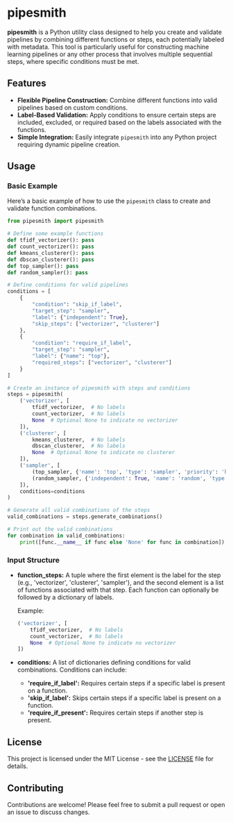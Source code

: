 # pipesmith

**pipesmith** is a Python utility class designed to help you create and validate pipelines by combining different functions or steps, each potentially labeled with metadata. This tool is particularly useful for constructing machine learning pipelines or any other process that involves multiple sequential steps, where specific conditions must be met.

## Features

- **Flexible Pipeline Construction:** Combine different functions into valid pipelines based on custom conditions.
- **Label-Based Validation:** Apply conditions to ensure certain steps are included, excluded, or required based on the labels associated with the functions.
- **Simple Integration:** Easily integrate `pipesmith` into any Python project requiring dynamic pipeline creation.

## Usage

### Basic Example

Here’s a basic example of how to use the `pipesmith` class to create and validate function combinations.

```python
from pipesmith import pipesmith

# Define some example functions
def tfidf_vectorizer(): pass
def count_vectorizer(): pass
def kmeans_clusterer(): pass
def dbscan_clusterer(): pass
def top_sampler(): pass
def random_sampler(): pass

# Define conditions for valid pipelines
conditions = [
    {
        "condition": "skip_if_label",
        "target_step": "sampler",
        "label": {"independent": True},
        "skip_steps": ["vectorizer", "clusterer"]
    },
    {
        "condition": "require_if_label",
        "target_step": "sampler",
        "label": {"name": "top"},
        "required_steps": ["vectorizer", "clusterer"]
    }
]

# Create an instance of pipesmith with steps and conditions
steps = pipesmith(
    ('vectorizer', [
        tfidf_vectorizer,  # No labels
        count_vectorizer,  # No labels
        None  # Optional None to indicate no vectorizer
    ]),
    ('clusterer', [
        kmeans_clusterer,  # No labels
        dbscan_clusterer,  # No labels
        None  # Optional None to indicate no clusterer
    ]),
    ('sampler', [
        (top_sampler, {'name': 'top', 'type': 'sampler', 'priority': 'high'}),
        (random_sampler, {'independent': True, 'name': 'random', 'type': 'sampler'})
    ]),
    conditions=conditions
)

# Generate all valid combinations of the steps
valid_combinations = steps.generate_combinations()

# Print out the valid combinations
for combination in valid_combinations:
    print([func.__name__ if func else 'None' for func in combination])
```

### Input Structure

- **function_steps:** A tuple where the first element is the label for the step (e.g., 'vectorizer', 'clusterer', 'sampler'), and the second element is a list of functions associated with that step. Each function can optionally be followed by a dictionary of labels.
  
  Example:
  ```python
  ('vectorizer', [
      tfidf_vectorizer,  # No labels
      count_vectorizer,  # No labels
      None  # Optional None to indicate no vectorizer
  ])
  ```

- **conditions:** A list of dictionaries defining conditions for valid combinations. Conditions can include:
  - **'require_if_label':** Requires certain steps if a specific label is present on a function.
  - **'skip_if_label':** Skips certain steps if a specific label is present on a function.
  - **'require_if_present':** Requires certain steps if another step is present.

## License

This project is licensed under the MIT License - see the [LICENSE](LICENSE) file for details.

## Contributing

Contributions are welcome! Please feel free to submit a pull request or open an issue to discuss changes.

